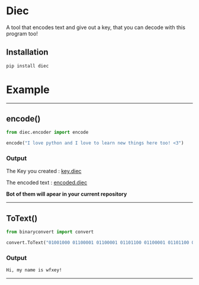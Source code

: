 # Diec

A tool that encodes text and give out a key, that you can decode with this program too!

## Installation

```bash
pip install diec
```

# Example

<hr>

## encode()

```python
from diec.encoder import encode

encode("I love python and I love to learn new things here too! <3")
```
### Output

The Key you created : <a href="https://github.com/D-I-Projects/diec/blob/main/diec_example/key.diec">key.diec</a>

The encoded text : <a href="https://github.com/D-I-Projects/diec/blob/main/diec_example/encoded.diec">encoded.diec</a>

**Bot of them will apear in your current repository**
<hr>

## ToText()

```python
from binaryconvert import convert

convert.ToText("01001000 01100001 01100001 01101100 01100001 01101100 01101100 01100001 01100001 01101111")
```
### Output
```bash
Hi, my name is wfxey!
```

<hr>
